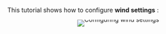 This tutorial shows how to configure **wind settings** :

<div style="text-align: center; line-height: 0;">
  <a href="https://vimeo.com/488860317" target="_blank">
    <img src="https://i.vimeocdn.com/video/1011532573-a72305c16fcb48b67ff30dd60ffb19612a7dc407c852424da37cd49cdc238351-d?f=webp&region=us" alt="Configuring wind settings" style="display: inline-block;">
  </a>
  <div style="line-height: normal; margin-top: -18em;">
    <a href="https://vimeo.com/488860317" target="_blank" style="
      display: inline-block;
      background-color: #007BFF;
      color: white;
      padding: 10px 20px;
      border-radius: 4px;
      text-decoration: none;
      font-weight: bold;
    ">Watch the Video</a>
  </div>
</div>
